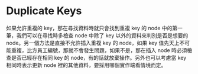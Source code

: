 # Duplicate Keys

如果允許重複的 key，那在尋找資料時就只會找到重複 key 的 node 中的第一筆，我們可以在尋找時多檢查 node 中除了 key 以外的資料來判別是否是想要的 node。另一個方法是直接不允許插入重複 key 的 node，如果 key 值先天上不可能重複，比方員工編號，那就不會發生問題，如果不是，那在插入 node 時必須檢查是否已經存在相同 key 的 node，有的話就放棄操作。另外也可以考慮當 key 相同時表示更新 node 裡的其他資料，要採用哪個實作端看情境而定。

